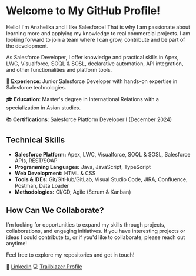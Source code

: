  # Welcome to My GitHub Profile! 

Hello! I'm Anzhelika and I like Salesforce! That is why I am passionate about learning more and applying my knowledge to real commercial projects. I am looking forward to join a team where I can grow, contribute and be part of the development.

As Salesforce Developer,  I offer knowledge and practical skills in Apex, LWC, Visualforce, SOQL & SOSL, declarative automation, API integration, and other functionalities and platform tools. 

🏢 **Experience**: Junior Salesforce Developer with hands-on expertise in Salesforce technologies.

🎓 **Education**: Master's degree in International Relations with a specialization in Asian studies.

📚 **Certifications**: Salesforce Platform Developer I (December 2024)

## Technical Skills

- **Salesforce Platform:** Apex, LWC, Visualforce, SOQL & SOSL, Salesforce APIs, REST/SOAP
- **Programming Languages:** Java, JavaScript, TypeScript
- **Web Development:** HTML & CSS
- **Tools & IDEs:** Git/GitHub/GitLab, Visual Studio Code, JIRA, Confluence, Postman, Data Loader
- **Methodologies:** CI/CD, Agile (Scrum & Kanban) 

## How Can We Collaborate?

I'm looking for opportunities to expand my skills through projects, collaborations, and engaging initiatives. If you have interesting projects or ideas I could contribute to, or if you'd like to collaborate, please reach out anytime!

Feel free to explore my repositories and get in touch!

💼 [LinkedIn](https://www.linkedin.com/in/anzhelika-makarova-b1442b284/)
💻 [Trailblazer Profile](https://www.salesforce.com/trailblazer/likusik) 
<!---
Likwusik/Likwusik is a ✨ special ✨ repository because its `README.md` (this file) appears on your GitHub profile.
You can click the Preview link to take a look at your changes.
--->
